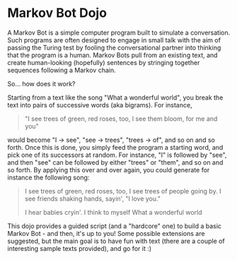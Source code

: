 # Markov Bot Dojo

A Markov Bot is a simple computer program built to simulate a conversation. 
Such programs are often designed to engage in small talk with the aim of 
passing the Turing test by fooling the conversational partner into thinking 
that the program is a human. Markov Bots pull from an existing text, and 
create human-looking (hopefully) sentences by stringing together sequences 
following a Markov chain.

So... how does it work?

Starting from a text like the song "What a wonderful world", you break the
text into pairs of successive words (aka bigrams). For instance,

> "I see trees of green, red roses, too,
> I see them bloom, for me and you"

would become "I -> see", "see -> trees", "trees -> of", and so on and so 
forth. Once this is done, you simply feed the program a starting word, and
pick one of its successors at random. For instance, "I" is followed by "see",
and then "see" can be followed by either "trees" or "them", and so on and 
so forth. By applying this over and over again, you could generate for
instance the following song:

> I see trees of green, red roses, too,
> I see trees of people going by.
> I see friends shaking hands, sayin', "I love you."
>
> I hear babies cryin'. I think to myself
> What a wonderful world

This dojo provides a guided script (and a "hardcore" one) to build a basic
Markov Bot - and then, it's up to you! Some possible extensions are suggested,
but the main goal is to have fun with text (there are a couple of interesting 
sample texts provided), and go for it :)
